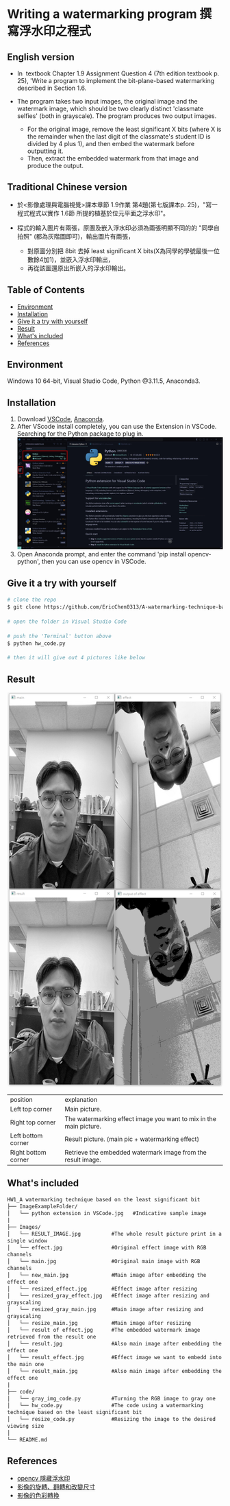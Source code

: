 # Writing a watermarking program 撰寫浮水印之程式
## English version
* In <Image Processing and Computer Vision> textbook Chapter 1.9 Assignment Question 4 (7th edition textbook p. 25), 'Write a program to implement the bit-plane-based watermarking described in Section 1.6.

* The program takes two input images, the original image and the watermark image, which should be two clearly distinct 'classmate selfies' (both in grayscale). The program produces two output images.
  * For the original image, remove the least significant X bits (where X is the remainder when the last digit of the classmate's student ID is divided by 4 plus 1), and then embed the watermark before outputting it.
  * Then, extract the embedded watermark from that image and produce the output.
## Traditional Chinese version
* 於<影像處理與電腦視覺>課本章節 1.9作業 第4題(第七版課本p. 25)，"寫一程式程式以實作 1.6節 所提的植基於位元平面之浮水印"。

* 程式的輸入圖片有兩張，原圖及嵌入浮水印必須為兩張明顯不同的的 "同學自拍照" (都為灰階圖即可)，輸出圖片有兩張，
  * 對原圖分別把 8bit  去掉 least significant X bits(X為同學的學號最後一位數餘4加1)，並嵌入浮水印輸出，
  * 再從該圖還原出所嵌入的浮水印輸出。


## Table of Contents

- [Environment](#environment)
- [Installation](#installation)
- [Give it a try with yourself](#give-it-a-try-with-yourself)
- [Result](#result)
- [What's included](#whats-included)
- [References](#references)

## Environment

Windows 10 64-bit, Visual Studio Code, Python @3.11.5, Anaconda3.

## Installation

1. Download [VSCode](https://code.visualstudio.com/Download), [Anaconda](https://www.anaconda.com/download).
2. After VScode install completely, you can use the Extension in VSCode. Searching for the Python package to plug in. 
![python extension](https://github.com/EricChen0313/A-watermarking-technique-based-on-the-least-significant-bit/blob/main/HW1_A%20watermarking%20technique%20based%20on%20the%20least%20significant%20bit/ImageExampleFolder/python%20extension%20in%20VSCode.jpg)
3. Open Anaconda prompt, and enter the command 'pip install opencv-python', then you can use opencv in VSCode.

## Give it a try with yourself

```bash
# clone the repo
$ git clone https://github.com/EricChen0313/A-watermarking-technique-based-on-the-least-significant-bit.git

# open the folder in Visual Studio Code

# push the 'Terminal' button above
$ python hw_code.py

# then it will give out 4 pictures like below
```

## Result
![Result Image](https://github.com/EricChen0313/A-watermarking-technique-based-on-the-least-significant-bit/blob/main/HW1_A%20watermarking%20technique%20based%20on%20the%20least%20significant%20bit/Images/RESULT_IMAGE.jpg)

<table>
    <tr> 
        <td>position</td>
        <td>explanation</td>
    </tr>
    <tr> 
        <td>Left top corner</td>
        <td>Main picture.</td>
    </tr>
    <tr> 
        <td>Right top corner</td>
        <td>The watermarking effect image you want to mix in the main picture.</td>
    </tr>
     <tr> 
        <td>Left bottom corner</td>
        <td>Result picture. (main pic + watermarking effect)</td>
    </tr>
    <tr> 
        <td>Right bottom corner</td>
        <td>Retrieve the embedded watermark image from the result image.</td>
    </tr>
</table>

## What's included
```
HW1_A watermarking technique based on the least significant bit
├── ImageExampleFolder/              
│   └── python extension in VSCode.jpg   #Indicative sample image
|
├── Images/              
│   └── RESULT_IMAGE.jpg          #The whole result picture print in a single window
│   └── effect.jpg                #Original effect image with RGB channels
│   └── main.jpg                  #Original main image with RGB channels
│   └── new_main.jpg              #Main image after embedding the effect one 
│   └── resized_effect.jpg        #Effect image after resizing
│   └── resized_gray_effect.jpg   #Effect image after resizing and grayscaling
│   └── resized_gray_main.jpg     #Main image after resizing and grayscaling
│   └── resize_main.jpg           #Main image after resizing
│   └── result of effect.jpg      #The embedded watermark image retrieved from the result one
│   └── result.jpg                #Also main image after embedding the effect one  
│   └── result_effect.jpg         #Effect image we want to embedd into the main one 
│   └── result_main.jpg           #Also main image after embedding the effect one  
|
├── code/              
│   └── gray_img_code.py          #Turning the RGB image to gray one  
│   └── hw_code.py                #The code using a watermarking technique based on the least significant bit 
│   └── resize_code.py            #Resizing the image to the desired viewing size
│
└── README.md
```

## References
- [opencv 隱藏浮水印](https://benjaminnl.pixnet.net/blog/post/59461240-opencv-%E9%9A%B1%E8%97%8F%E6%B5%AE%E6%B0%B4%E5%8D%B0)
- [影像的旋轉、翻轉和改變尺寸](https://steam.oxxostudio.tw/category/python/ai/opencv-resize.html)
- [影像的色彩轉換](https://steam.oxxostudio.tw/category/python/ai/opencv-cvtcolor.html)
